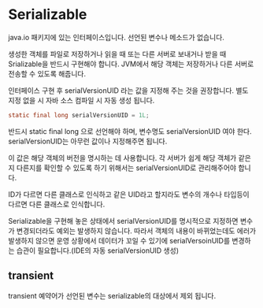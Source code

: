 # Serializable

java.io 패키지에 있는 인터페이스입니다.
선언된 변수나 메소드가 없습니다.

생성한 객체를 파일로 저장하거나 읽을 때 또는 다른 서버로 보내거나 받을 때 Srializable을 반드시 구현해야 합니다.
JVM에서 해당 객체는 저장하거나 다른 서버로 전송할 수 있도록 해줍니다.

인터페이스 구현 후 serialVersionUID 라는 값을 지정해 주는 것을 권장합니다.
별도 지정 없을 시 자바 소스 컴파일 시 자동 생성 됩니다.

```java
static final long serialVersionUID = 1L;
```

반드시 static final long 으로 선언해야 하며, 변수명도 serialVersionUID 여야 한다.
serialVersionUID는 아무런 값이나 지정해주면 됩니다.

이 값은 해당 객체의 버전을 명시하는 데 사용합니다.
각 서버가 쉽게 해당 객체가 같은지 다른지를 확인할 수 있도록 하기 위해서는 serialVersionUID로 관리해주어야 합니다.

ID가 다르면 다른 클래스로 인식하고 같은 UID라고 할지라도 변수의 개수나 타입등이 다르면 다른 클래스로 인식합니다.

Serializable을 구현해 놓은 상태에서 serialVersionUID를 명시적으로 지정하면 변수가 변경되더라도 예외는 발생하지 않습니다.
따라서 객체의 내용이 바뀌었는데도 에러가 발생하지 않으면 운영 상황에서 데이터가 꼬일 수 있기에 serialVersoinUID를 변경하는 습관이 필요합니다.(IDE의 자동 serialVersionUID 생성)

## transient

transient 예약어가 선언된 변수는 serializable의 대상에서 제외 됩니다.




